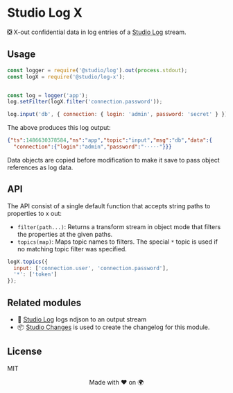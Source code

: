 # Studio Log X

❎ X-out confidential data in log entries of a [Studio Log][1] stream.

## Usage

```js
const logger = require('@studio/log').out(process.stdout);
const logX = require('@studio/log-x');


const log = logger('app');
log.setFilter(logX.filter('connection.password'));

log.input('db', { connection: { login: 'admin', password: 'secret' } });
```

The above produces this log output:

```json
{"ts":1486630378584,"ns":"app","topic":"input","msg":"db","data":{
  "connection":{"login":"admin","password":"·····"}}}
```

Data objects are copied before modification to make it save to pass object
references as log data.

## API

The API consist of a single default function that accepts string paths to
properties to x out:

- `filter(path...)`: Returns a transform stream in object mode that filters the
  properties at the given paths.
- `topics(map)`: Maps topic names to filters. The special `*` topic is used if
  no matching topic filter was specified.

```js
logX.topics({
  input: ['connection.user', 'connection.password'],
  '*': ['token']
});
```

## Related modules

- 👻 [Studio Log][1] logs ndjson to an output stream
- 📦 [Studio Changes][2] is used to create the changelog for this module.

## License

MIT

<div align="center">Made with ❤️ on 🌍</div>

[1]: https://github.com/javascript-studio/studio-log
[2]: https://github.com/javascript-studio/studio-changes
